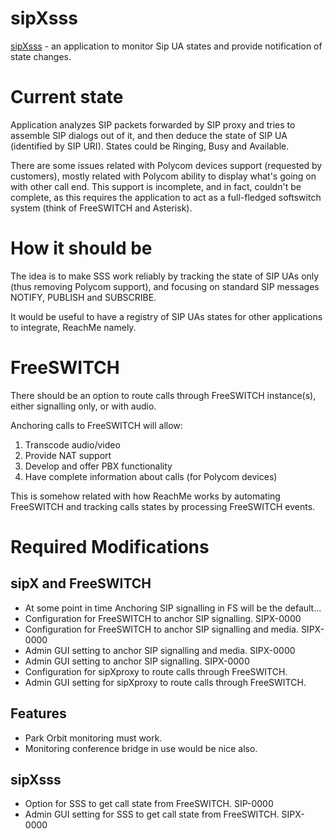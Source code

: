 sipXsss
=======

[sipXsss](https://github.com/ezuce/sipXsss) - an application to monitor Sip UA states and provide
notification of state changes.

Current state
=============

Application analyzes SIP packets forwarded by SIP proxy and tries to assemble SIP dialogs out of it,
and then deduce the state of SIP UA (identified by SIP URI). States could be Ringing, Busy and Available.

There are some issues related with Polycom devices support (requested by customers), mostly related
with Polycom ability to display what's going on with other call end. This support is incomplete,
and in fact, couldn't be complete, as this requires the application to act as a full-fledged softswitch
system (think of FreeSWITCH and Asterisk).

How it should be
================

The idea is to make SSS work reliably by tracking the state of SIP UAs only (thus removing Polycom support),
and focusing on standard SIP messages NOTIFY, PUBLISH and SUBSCRIBE.

It would be useful to have a registry of SIP UAs states for other applications to integrate, ReachMe namely.

FreeSWITCH
==========

There should be an option to route calls through FreeSWITCH instance(s), either signalling only, or with audio.

Anchoring calls to FreeSWITCH will allow:

1. Transcode audio/video
2. Provide NAT support
3. Develop and offer PBX functionality
4. Have complete information about calls (for Polycom devices)

This is somehow related with how ReachMe works by automating FreeSWITCH and tracking calls states by processing
FreeSWITCH events.

Required Modifications
======================

sipX and FreeSWITCH
-------------------

* At some point in time Anchoring SIP signalling in FS will be the default...
* Configuration for FreeSWITCH to anchor SIP signalling. SIPX-0000
* Configuration for FreeSWITCH to anchor SIP signalling and media. SIPX-0000
* Admin GUI setting to anchor SIP signalling and media. SIPX-0000
* Admin GUI setting to anchor SIP signalling. SIPX-0000
* Configuration for sipXproxy to route calls through FreeSWITCH.
* Admin GUI setting for sipXproxy to route calls through FreeSWITCH.

Features
--------

* Park Orbit monitoring must work.
* Monitoring conference bridge in use would be nice also.

sipXsss
-------

* Option for SSS to get call state from FreeSWITCH. SIP-0000
* Admin GUI setting for SSS to get call state from FreeSWITCH. SIPX-0000
